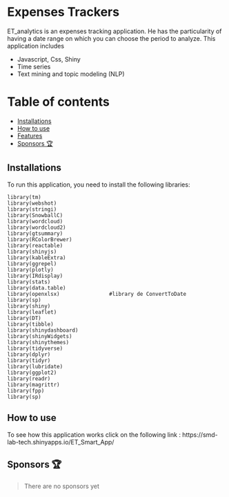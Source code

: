 # Expenses Trackers 
ET_analytics is an expenses tracking application. He has the particularity of having a date range on which you can choose the period to analyze.
This application includes
- Javascript, Css, Shiny
- Time series
- Text mining and topic modeling (NLP)

# Table of contents

- [Installations](#install)
- [How to use](#usage)
- [Features](#features)
- [Sponsors 🏆](#sponsors)

<h2 id="install">Installations</h2>

To run this application, you need to install the following libraries:

```
library(tm)
library(webshot)
library(stringi)
library(SnowballC)
library(wordcloud)
library(wordcloud2)
library(gtsummary)
library(RColorBrewer)
library(reactable)
library(shinyjs)
library(kableExtra)
library(ggrepel)
library(plotly)
library(IRdisplay)
library(stats)
library(data.table)
library(openxlsx)                #library de ConvertToDate 
library(sp)
library(shiny)
library(leaflet)
library(DT)
library(tibble) 
library(shinydashboard)
library(shinyWidgets)
library(shinythemes)
library(tidyverse)
library(dplyr)
library(tidyr)
library(lubridate)
library(ggplot2)
library(readr)
library(magrittr)
library(fpp)
library(sp)
```

<h2 id="install">How to use</h2>
To see how this application works click on the following link : https://smd-lab-tech.shinyapps.io/ET_Smart_App/




<h2 id="sponsors">

Sponsors 🏆

</h2>

> There are no sponsors yet



